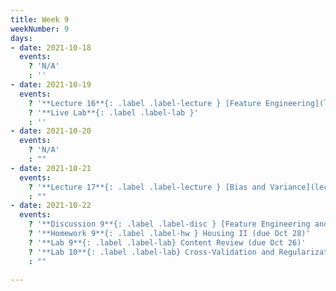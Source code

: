 ```yaml
---
title: Week 9
weekNumber: 9
days:
- date: 2021-10-18
  events:
    ? 'N/A'
    : ''
- date: 2021-10-19
  events:
    ? '**Lecture 16**{: .label .label-lecture } [Feature Engineering](lecture/lec16)'
    ? '**Live Lab**{: .label .label-lab }'
    : ''
- date: 2021-10-20
  events:
    ? 'N/A'
    : ""
- date: 2021-10-21
  events:
    ? '**Lecture 17**{: .label .label-lecture } [Bias and Variance](lecture/lec17)'
    : ""
- date: 2021-10-22
  events:
    ? '**Discussion 9**{: .label .label-disc } [Feature Engineering and Bias-Variance Tradeoff](https://drive.google.com/file/d/1YlBLdP96QYiBD7mZAilXRyhj9GX-3SAu/view?usp=sharing) ([notebook](https://data100.datahub.berkeley.edu/hub/user-redirect/git-pull?repo=https%3A%2F%2Fgithub.com%2FDS-100%2Ffa21&urlpath=tree%2Ffa21%2Fdisc%2Fdisc09&branch=main))'
    ? '**Homework 9**{: .label .label-hw } Housing II (due Oct 28)'
    ? '**Lab 9**{: .label .label-lab} Content Review (due Oct 26)'
    ? '**Lab 10**{: .label .label-lab} Cross-Validation and Regularization (due Nov 4)'
    : ""

---
```

